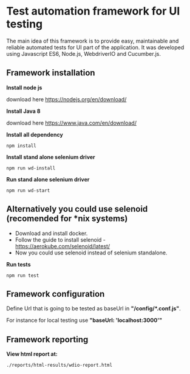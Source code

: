 # Test automation framework for UI testing

The main idea of this framework is to provide easy, maintainable and reliable automated tests for UI part of the application. It was developed using Javascript ES6, Node.js, WebdriverIO and Cucumber.js. 

## Framework installation

**Install node js**

download here https://nodejs.org/en/download/

**Install Java 8**

download here https://www.java.com/en/download/

**Install all dependency** 

```
npm install
```

**Install stand alone selenium driver**

```
npm run wd-install
```

**Run stand alone selenium driver**

```
npm run wd-start
```

## Alternatively you could use selenoid (recomended for *nix systems)

- Download and install docker.
- Follow the guide to install selenoid - https://aerokube.com/selenoid/latest/
- Now you could use selenoid instead of selenium standalone.

**Run tests**

```
npm run test
```

## Framework configuration
Define Url that is going to be tested as baseUrl in **"/config/*.conf.js"**.

For instance for local testing use **"baseUrl: 'localhost:3000'"**

## Framework reporting

**View html report at:**
```
./reports/html-results/wdio-report.html

```
